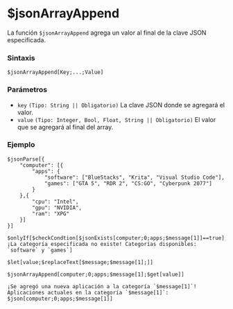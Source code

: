 
# $jsonArrayAppend  
La función `$jsonArrayAppend` agrega un valor al final de la clave JSON especificada.  

### **Sintaxis**  
```plaintext
$jsonArrayAppend[Key;...;Value]
```

### **Parámetros**  
- `key` `(Tipo: String || Obligatorio)` La clave JSON donde se agregará el valor.  
- `value` `(Tipo: Integer, Bool, Float, String || Obligatorio)` El valor que se agregará al final del array.  

### **Ejemplo**  
```plaintext
$jsonParse[{
    "computer": [{
        "apps": {
            "software": ["BlueStacks", "Krita", "Visual Studio Code"],
            "games": ["GTA 5", "RDR 2", "CS:GO", "Cyberpunk 2077"]
        }
    },{
        "cpu": "Intel",
        "gpu": "NVIDIA",
        "ram": "XPG"
    }]
}]

$onlyIf[$checkCondtion[$jsonExists[computer;0;apps;$message[1]]==true];¡La categoría especificada no existe! Categorías disponibles: `software` y `games`]

$let[value;$replaceText[$message;$message[1];]]

$jsonArrayAppend[computer;0;apps;$message[1];$get[value]]

¡Se agregó una nueva aplicación a la categoría `$message[1]`!  
Aplicaciones actuales en la categoría `$message[1]`: $json[computer;0;apps;$message[1]]
```  
```
